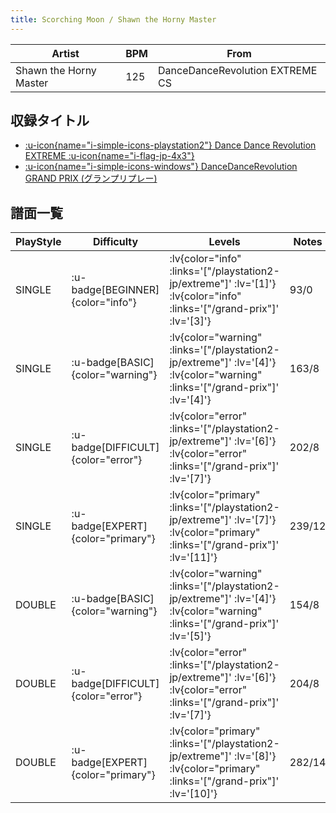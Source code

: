 ```yaml
---
title: Scorching Moon / Shawn the Horny Master
---
```


|Artist|BPM|From|
|------|---|----|
|Shawn the Horny Master|125|DanceDanceRevolution EXTREME CS|

## 収録タイトル

- [ :u-icon{name="i-simple-icons-playstation2"} Dance Dance Revolution EXTREME :u-icon{name="i-flag-jp-4x3"} ](/playstation2-jp/extreme)
- [ :u-icon{name="i-simple-icons-windows"} DanceDanceRevolution GRAND PRIX (グランプリプレー)](/grand-prix)

## 譜面一覧

|PlayStyle|Difficulty|Levels|Notes|Movie|
|---------|----------|------|-----|-----|
|SINGLE| :u-badge[BEGINNER]{color="info"} | :lv{color="info" :links='["/playstation2-jp/extreme"]' :lv='[1]'}  :lv{color="info" :links='["/grand-prix"]' :lv='[3]'} |93/0||
|SINGLE| :u-badge[BASIC]{color="warning"} | :lv{color="warning" :links='["/playstation2-jp/extreme"]' :lv='[4]'}  :lv{color="warning" :links='["/grand-prix"]' :lv='[4]'} |163/8||
|SINGLE| :u-badge[DIFFICULT]{color="error"} | :lv{color="error" :links='["/playstation2-jp/extreme"]' :lv='[6]'}  :lv{color="error" :links='["/grand-prix"]' :lv='[7]'} |202/8||
|SINGLE| :u-badge[EXPERT]{color="primary"} | :lv{color="primary" :links='["/playstation2-jp/extreme"]' :lv='[7]'}  :lv{color="primary" :links='["/grand-prix"]' :lv='[11]'} |239/12||
|DOUBLE| :u-badge[BASIC]{color="warning"} | :lv{color="warning" :links='["/playstation2-jp/extreme"]' :lv='[4]'}  :lv{color="warning" :links='["/grand-prix"]' :lv='[5]'} |154/8||
|DOUBLE| :u-badge[DIFFICULT]{color="error"} | :lv{color="error" :links='["/playstation2-jp/extreme"]' :lv='[6]'}  :lv{color="error" :links='["/grand-prix"]' :lv='[7]'} |204/8||
|DOUBLE| :u-badge[EXPERT]{color="primary"} | :lv{color="primary" :links='["/playstation2-jp/extreme"]' :lv='[8]'}  :lv{color="primary" :links='["/grand-prix"]' :lv='[10]'} |282/14||
